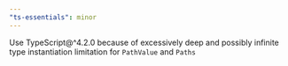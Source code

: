 ```yaml
---
"ts-essentials": minor
---
```


Use TypeScript@^4.2.0 because of excessively deep and possibly infinite type instantiation limitation for `PathValue`
and `Paths`
